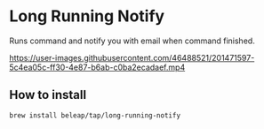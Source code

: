 # Long Running Notify

Runs command and notify you with email when command finished.

https://user-images.githubusercontent.com/46488521/201471597-5c4ea05c-ff30-4e87-b6ab-c0ba2ecadaef.mp4


## How to install

```
brew install beleap/tap/long-running-notify
```
